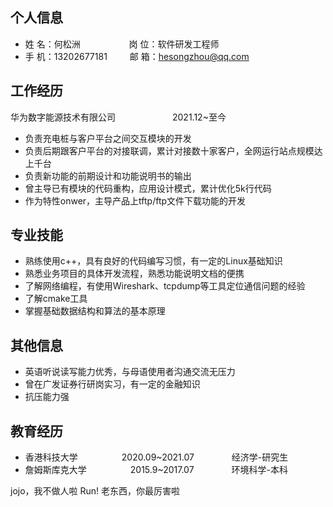 ## 个人信息

* 姓 名：何松洲 &emsp;&emsp;&emsp;&emsp;&emsp; 岗 位：软件研发工程师
* 手 机：13202677181 &emsp;&emsp;  邮 箱：hesongzhou@qq.com &emsp;&emsp;


## 工作经历

华为数字能源技术有限公司&emsp;&emsp;&emsp;&emsp;&emsp;&emsp;&ensp;2021.12~至今
* 负责充电桩与客户平台之间交互模块的开发
* 负责后期跟客户平台的对接联调，累计对接数十家客户，全网运行站点规模达上千台
* 负责新功能的前期设计和功能说明书的输出
* 曾主导已有模块的代码重构，应用设计模式，累计优化5k行代码
* 作为特性onwer，主导产品上tftp/ftp文件下载功能的开发


## 专业技能

* 熟练使用c++，具有良好的代码编写习惯，有一定的Linux基础知识
* 熟悉业务项目的具体开发流程，熟悉功能说明文档的便携
* 了解网络编程，有使用Wireshark、tcpdump等工具定位通信问题的经验
* 了解cmake工具
* 掌握基础数据结构和算法的基本原理


## 其他信息
* 英语听说读写能力优秀，与母语使用者沟通交流无压力
* 曾在广发证券行研岗实习，有一定的金融知识
* 抗压能力强


## 教育经历

* 香港科技大学&emsp;&emsp;&emsp;&emsp;&emsp;2020.09~2021.07&emsp;&emsp;&emsp;&emsp; 经济学-研究生
* 詹姆斯库克大学&emsp;&emsp;&emsp;&emsp;&emsp;2015.9~2017.07&emsp;&emsp;&emsp;&emsp; 环境科学-本科

jojo，我不做人啦
Run!
老东西，你最厉害啦
